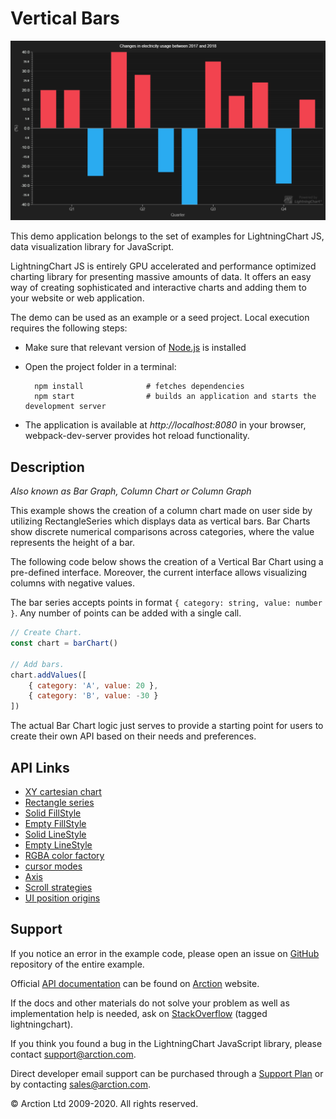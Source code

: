 # Vertical Bars

![Vertical Bars](verticalBars.png)

This demo application belongs to the set of examples for LightningChart JS, data visualization library for JavaScript.

LightningChart JS is entirely GPU accelerated and performance optimized charting library for presenting massive amounts of data. It offers an easy way of creating sophisticated and interactive charts and adding them to your website or web application.

The demo can be used as an example or a seed project. Local execution requires the following steps:

- Make sure that relevant version of [Node.js](https://nodejs.org/en/download/) is installed
- Open the project folder in a terminal:

        npm install              # fetches dependencies
        npm start                # builds an application and starts the development server

- The application is available at *http://localhost:8080* in your browser, webpack-dev-server provides hot reload functionality.


## Description

*Also known as Bar Graph, Column Chart or Column Graph*

This example shows the creation of a column chart made on user side by utilizing RectangleSeries which displays data as vertical bars. Bar Charts show discrete numerical comparisons across categories, where the value represents the height of a bar.

The following code below shows the creation of a Vertical Bar Chart using a pre-defined interface. Moreover, the current interface allows visualizing columns with negative values.

The bar series accepts points in format `{ category: string, value: number }`. Any number of points can be added with a single call.

```javascript
// Create Chart.
const chart = barChart()

// Add bars.
chart.addValues([
    { category: 'A', value: 20 },
    { category: 'B', value: -30 }
])
```

The actual Bar Chart logic just serves to provide a starting point for users to create their own API based on their needs and preferences.


## API Links

* [XY cartesian chart]
* [Rectangle series]
* [Solid FillStyle]
* [Empty FillStyle]
* [Solid LineStyle]
* [Empty LineStyle]
* [RGBA color factory]
* [cursor modes]
* [Axis]
* [Scroll strategies]
* [UI position origins]


## Support

If you notice an error in the example code, please open an issue on [GitHub][0] repository of the entire example.

Official [API documentation][1] can be found on [Arction][2] website.

If the docs and other materials do not solve your problem as well as implementation help is needed, ask on [StackOverflow][3] (tagged lightningchart).

If you think you found a bug in the LightningChart JavaScript library, please contact support@arction.com.

Direct developer email support can be purchased through a [Support Plan][4] or by contacting sales@arction.com.

[0]: https://github.com/Arction/
[1]: https://www.arction.com/lightningchart-js-api-documentation/
[2]: https://www.arction.com
[3]: https://stackoverflow.com/questions/tagged/lightningchart
[4]: https://www.arction.com/support-services/

© Arction Ltd 2009-2020. All rights reserved.


[XY cartesian chart]: https://www.arction.com/lightningchart-js-api-documentation/v3.0.1/classes/chartxy.html
[Rectangle series]: https://www.arction.com/lightningchart-js-api-documentation/v3.0.1/classes/rectangleseries.html
[Solid FillStyle]: https://www.arction.com/lightningchart-js-api-documentation/v3.0.1/classes/solidfill.html
[Empty FillStyle]: https://www.arction.com/lightningchart-js-api-documentation/v3.0.1/globals.html#emptyfill
[Solid LineStyle]: https://www.arction.com/lightningchart-js-api-documentation/v3.0.1/classes/solidline.html
[Empty LineStyle]: https://www.arction.com/lightningchart-js-api-documentation/v3.0.1/globals.html#emptyline
[RGBA color factory]: https://www.arction.com/lightningchart-js-api-documentation/v3.0.1/globals.html#colorrgba
[cursor modes]: https://www.arction.com/lightningchart-js-api-documentation/v3.0.1/enums/autocursormodes.html
[Axis]: https://www.arction.com/lightningchart-js-api-documentation/v3.0.1/classes/axis.html
[Scroll strategies]: https://www.arction.com/lightningchart-js-api-documentation/v3.0.1/globals.html#axisscrollstrategies
[UI position origins]: https://www.arction.com/lightningchart-js-api-documentation/v3.0.1/globals.html#uiorigins

